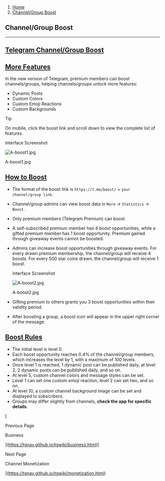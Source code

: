 1.  [Home](https://tgnav.github.io/tgwiki/)
2.  [Channel/Group Boost](https://tgnav.github.io/tgwiki/boost.html)

## Channel/Group Boost

* * *

## [Telegram Channel/Group Boost](#telegram-channel-group-boost)

## [More Features](#more-features)

In the new version of Telegram, premium members can boost channels/groups, helping channels/groups unlock more features:

+   Dynamic Posts
+   Custom Colors
+   Custom Emoji Reactions
+   Custom Backgrounds

Tip

On mobile, click the boost link and scroll down to view the complete list of features.

Interface Screenshot

![A-boost1.jpg](https://cdn.jsdelivr.net/gh/tgwiki/images/A/boost1.jpg)

A-boost1.jpg

## [How to Boost](#how-to-boost)

+   The format of the boost link is `https://t.me/boost/` + `your channel/group link`.
    
+   Channel/group admins can view boost data in `More` -> `Statistics` -> `Boost`.
    
+   Only premium members (Telegram Premium) can boost.
    
+   A self-subscribed premium member has 4 boost opportunities, while a gifted premium member has 1 boost opportunity. Premium gained through giveaway events cannot be boosted.
    
+   Admins can increase boost opportunities through giveaway events. For every drawn premium membership, the channel/group will receive 4 boosts. For every 500 star coins drawn, the channel/group will receive 1 boost.
    
    Interface Screenshot
    
    ![A-boost2.jpg](https://cdn.jsdelivr.net/gh/tgwiki/images/A/boost2.jpg)
    
    A-boost2.jpg
    
+   Gifting premium to others grants you 3 boost opportunities within their validity period.
    
+   After boosting a group, a boost icon will appear in the upper right corner of the message.
    

## [Boost Rules](#boost-rules)

+   The initial level is level 0.
+   Each boost opportunity reaches 0.4% of the channel/group members, which increases the level by 1, with a maximum of 100 levels.
+   Once level 1 is reached, 1 dynamic post can be published daily, at level 2, 2 dynamic posts can be published daily, and so on.
+   At level 5, custom channel colors and message styles can be set.
+   Level 1 can set one custom emoji reaction, level 2 can set two, and so on.
+   At level 10, a custom channel background image can be set and displayed to subscribers.
+   Groups may differ slightly from channels, **check the app for specific details**.

[

Previous Page

Business

](https://tgnav.github.io/tgwiki/business.html)[

Next Page

Channel Monetization

](https://tgnav.github.io/tgwiki/monetization.html)